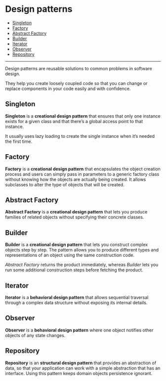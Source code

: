 # Design patterns

* [Singleton](#singleton)
* [Factory](#factory)
* [Abstract Factory](#abstract-factory)
* [Builder](#builder)
* [Iterator](#iterator)
* [Observer](#observer)
* [Repository](#repository)

---

Design patterns are reusable solutions to common problems in software design.

They help you create loosely coupled code so that you can change or replace components in your code easily and with confidence.

## Singleton

**Singleton** is a **creational design pattern** that ensures that only one instance exists for a given class and that there’s a global access point to that instance.

It usually uses lazy loading to create the single instance when it’s needed the first time.

## Factory

**Factory** is a **creational design pattern** that encapsulates the object creation process and users can simply pass in parameters to a generic factory class without knowing how the objects are actually being created. It allows subclasses to alter the type of objects that will be created.

## Abstract Factory

**Abstract Factory** is a **creational design pattern** that lets you produce families of related objects without specifying their concrete classes.

## Builder

**Builder** is a **creational design pattern** that lets you construct complex objects step by step. The pattern allows you to produce different types and representations of an object using the same construction code.

*Abstract Factory* returns the product immediately, whereas *Builder* lets you run some additional construction steps before fetching the product.

## Iterator

**Iterator** is a **behavioral design pattern** that allows sequential traversal through a complex data structure without exposing its internal details.

## Observer

**Observer** is a **behavioral design pattern** where one object notifies other objects of any state changes.

## Repository

**Repository** is an **structural design pattern** that provides an abstraction of data, so that your application can work with a simple abstraction that has an interface. Using this pattern keeps domain objects persistence ignorant.
